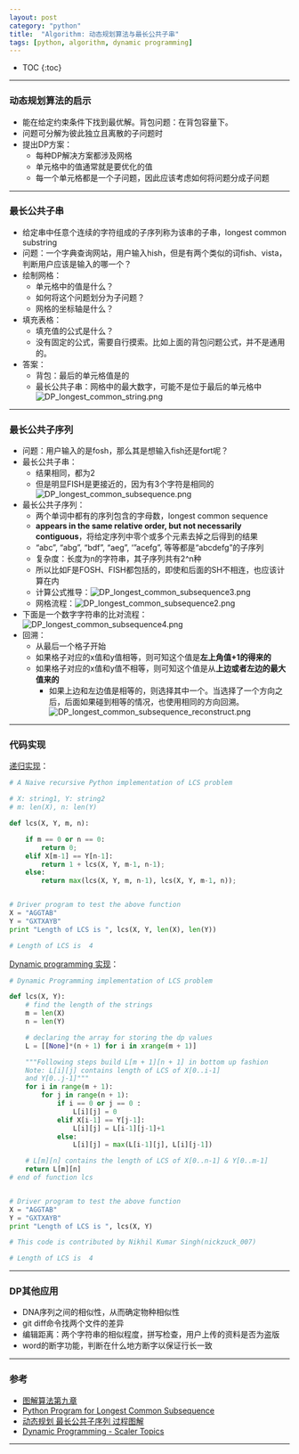```yaml
---
layout: post
category: "python"
title:  "Algorithm: 动态规划算法与最长公共子串"
tags: [python, algorithm, dynamic programming]
---
```


- TOC
{:toc}

---

### 动态规划算法的启示

* 能在给定约束条件下找到最优解。背包问题：在背包容量下。
* 问题可分解为彼此独立且离散的子问题时
* 提出DP方案：
	* 每种DP解决方案都涉及网格
	* 单元格中的值通常就是要优化的值
	* 每一个单元格都是一个子问题，因此应该考虑如何将问题分成子问题

---

### 最长公共子串

* 给定串中任意个连续的字符组成的子序列称为该串的子串，longest common substring
* 问题：一个字典查询网站，用户输入hish，但是有两个类似的词fish、vista，判断用户应该是输入的哪一个？
* 绘制网格：
	* 单元格中的值是什么？
	* 如何将这个问题划分为子问题？
	* 网格的坐标轴是什么？
* 填充表格：
	* 填充值的公式是什么？
	* 没有固定的公式，需要自行摸索。比如上面的背包问题公式，并不是通用的。
* 答案：
	* 背包：最后的单元格值是的
	* 最长公共子串：网格中的最大数字，可能不是位于最后的单元格中 ![DP_longest_common_string.png](https://i.loli.net/2020/03/10/OH9mXDFi2uYZ6j7.png)

---

### 最长公共子序列

* 问题：用户输入的是fosh，那么其是想输入fish还是fort呢？
* 最长公共子串：
	* 结果相同，都为2
	* 但是明显FISH是更接近的，因为有3个字符是相同的 ![DP_longest_common_subsequence.png](https://i.loli.net/2020/03/10/Rbe6N8djmX5Plu7.png)
* 最长公共子序列：
	* 两个单词中都有的序列包含的字母数，longest common sequence
	* **appears in the same relative order, but not necessarily contiguous**，将给定序列中零个或多个元素去掉之后得到的结果
	* “abc”, “abg”, “bdf”, “aeg”, ‘”acefg”, 等等都是“abcdefg”的子序列
	* 复杂度：长度为n的字符串，其子序列共有2^n种
	* 所以比如F是FOSH、FISH都包括的，即使和后面的SH不相连，也应该计算在内 
	* 计算公式推导：![DP_longest_common_subsequence3.png](https://i.loli.net/2020/03/10/O6Hd4D3xYtopNTy.png)
	* 网格流程：![DP_longest_common_subsequence2.png](https://i.loli.net/2020/03/10/MXyzr5ieFQvmRTn.png)
* 下面是一个数字字符串的比对流程：![DP_longest_common_subsequence4.png](https://i.loli.net/2020/03/10/1mHBRiypk9Uf7hs.png)
* 回溯：
	* 从最后一个格子开始
	* 如果格子对应的x值和y值相等，则可知这个值是**左上角值+1的得来的**
	* 如果格子对应的x值和y值不相等，则可知这个值是从**上边或者左边的最大值来的**
		* 如果上边和左边值是相等的，则选择其中一个。当选择了一个方向之后，后面如果碰到相等的情况，也使用相同的方向回溯。 ![DP_longest_common_subsequence_reconstruct.png](https://i.loli.net/2020/03/10/SNCefUtcr48I5Wz.png)

---

### 代码实现

[递归实现](https://www.geeksforgeeks.org/python-program-for-longest-common-subsequence/)：

```python
# A Naive recursive Python implementation of LCS problem 

# X: string1, Y: string2
# m: len(X), n: len(Y)

def lcs(X, Y, m, n): 

	if m == 0 or n == 0: 
		return 0; 
	elif X[m-1] == Y[n-1]: 
		return 1 + lcs(X, Y, m-1, n-1); 
	else: 
		return max(lcs(X, Y, m, n-1), lcs(X, Y, m-1, n)); 


# Driver program to test the above function 
X = "AGGTAB"
Y = "GXTXAYB"
print "Length of LCS is ", lcs(X, Y, len(X), len(Y)) 

# Length of LCS is  4
```

[Dynamic programming 实现](https://www.geeksforgeeks.org/python-program-for-longest-common-subsequence/)：

```python
# Dynamic Programming implementation of LCS problem 

def lcs(X, Y): 
	# find the length of the strings 
	m = len(X) 
	n = len(Y) 

	# declaring the array for storing the dp values 
	L = [[None]*(n + 1) for i in xrange(m + 1)] 

	"""Following steps build L[m + 1][n + 1] in bottom up fashion 
	Note: L[i][j] contains length of LCS of X[0..i-1] 
	and Y[0..j-1]"""
	for i in range(m + 1): 
		for j in range(n + 1): 
			if i == 0 or j == 0 : 
				L[i][j] = 0
			elif X[i-1] == Y[j-1]: 
				L[i][j] = L[i-1][j-1]+1
			else: 
				L[i][j] = max(L[i-1][j], L[i][j-1]) 

	# L[m][n] contains the length of LCS of X[0..n-1] & Y[0..m-1] 
	return L[m][n] 
# end of function lcs 


# Driver program to test the above function 
X = "AGGTAB"
Y = "GXTXAYB"
print "Length of LCS is ", lcs(X, Y) 

# This code is contributed by Nikhil Kumar Singh(nickzuck_007) 

# Length of LCS is  4
```

---

### DP其他应用

* DNA序列之间的相似性，从而确定物种相似性
* git diff命令找两个文件的差异
* 编辑距离：两个字符串的相似程度，拼写检查，用户上传的资料是否为盗版
* word的断字功能，判断在什么地方断字以保证行长一致

---

### 参考

* [图解算法第九章]()
* [Python Program for Longest Common Subsequence](https://www.geeksforgeeks.org/python-program-for-longest-common-subsequence/)
* [动态规划 最长公共子序列 过程图解](https://blog.csdn.net/hrn1216/article/details/51534607)
* [Dynamic Programming - Scaler Topics](https://www.scaler.com/topics/data-structures/dynamic-programming/)

---
